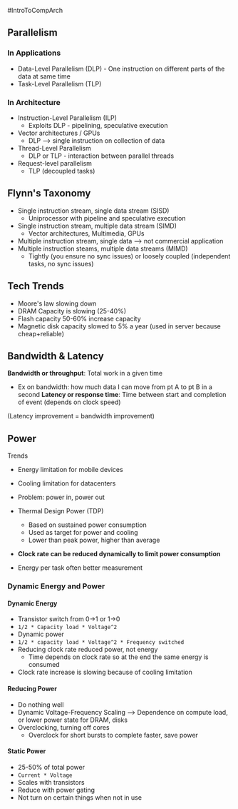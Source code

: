 #IntroToCompArch 
## Parallelism

### In Applications
- Data-Level Parallelism (DLP) - One instruction on different parts of the data at same time
- Task-Level Parallelism (TLP)
### In Architecture
- Instruction-Level Parallelism (ILP)
	- Exploits DLP - pipelining, speculative execution
- Vector architectures / GPUs
	- DLP --> single instruction on collection of data
- Thread-Level Parallelism
	- DLP or TLP - interaction between parallel threads
- Request-level parallelism
	- TLP (decoupled tasks)

## Flynn's Taxonomy

- Single instruction stream, single data stream (SISD)
	- Uniprocessor with pipeline and speculative execution
- Single instruction stream, multiple data stream (SIMD)
	- Vector architectures, Multimedia, GPUs
- Multiple instruction stream, single data --> not commercial application
- Multiple instruction steams, multiple data streams (MIMD)
	- Tightly (you ensure no sync issues) or loosely coupled (independent tasks, no sync issues)

## Tech Trends
- Moore's law slowing down
- DRAM Capacity is slowing (25-40%)
- Flash capacity 50-60% increase capacity
- Magnetic disk capacity slowed to 5% a year (used in server because cheap+reliable)

## Bandwidth & Latency

**Bandwidth or throughput**: Total work in a given time
- Ex on bandwidth: how much data I can move from pt A to pt B in a second
**Latency or response time**: Time between start and completion of event (depends on clock speed)

(Latency improvement = bandwidth improvement)

## Power

Trends
- Energy limitation for mobile devices
- Cooling limitation for datacenters

- Problem: power in, power out
- Thermal Design Power (TDP)
	- Based on sustained power consumption
	- Used as target for power and cooling
	- Lower than peak power, higher than average
- **Clock rate can be reduced dynamically to limit power consumption**
- Energy per task often better measurement

### Dynamic Energy and Power

#### Dynamic Energy
- Transistor switch from 0->1 or 1->0
- `1/2 * Capacity load * Voltage^2`
- Dynamic power
- `1/2 * capacity load * Voltage^2 * Frequency switched`
- Reducing clock rate reduced power, not energy
	- Time depends on clock rate so at the end the same energy is consumed
- Clock rate increase is slowing because of cooling limitation

#### Reducing Power
- Do nothing well
- Dynamic Voltage-Frequency Scaling --> Dependence on compute load, or lower power state for DRAM, disks
- Overclocking, turning off cores
	- Overclock for short bursts to complete faster, save power

#### Static Power
- 25-50% of total power
- `Current * Voltage`
- Scales with transistors
- Reduce with power gating
- Not turn on certain things when not in use



